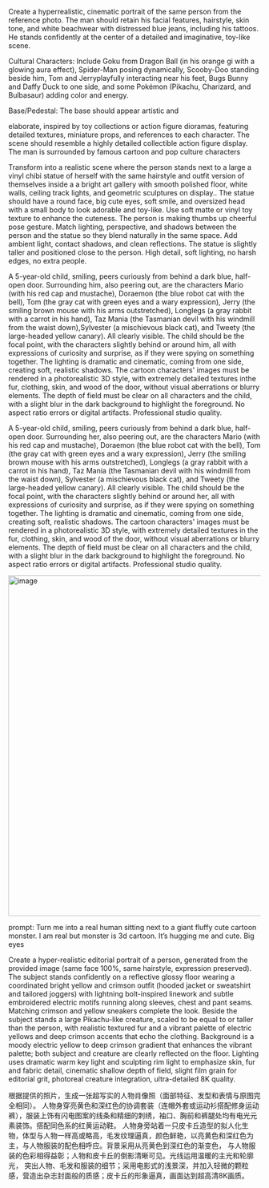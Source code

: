 Create a hyperrealistic, cinematic portrait of the same person from the reference photo. The man should retain his facial features, hairstyle, skin tone, and white beachwear with distressed blue jeans, including his tattoos. He stands confidently at the center of a detailed and imaginative, toy-like scene.

Cultural Characters: Include Goku from Dragon Ball (in his orange gi with a glowing aura effect), Spider-Man posing dynamically, Scooby-Doo standing beside him, Tom and Jerryplayfully interacting near his feet, Bugs Bunny and Daffy Duck to one side, and some Pokémon (Pikachu, Charizard, and Bulbasaur) adding color and energy.

Base/Pedestal: The base should appear artistic and

elaborate, inspired by toy collections or action figure dioramas, featuring detailed textures, miniature props, and references to each character. The scene should resemble a highly detailed collectible action figure display. The man is surrounded by famous cartoon and pop culture characters


Transform into a realistic scene where the person stands next to a large a vinyl chibi statue of herself with the same hairstyle and outfit version of themselves inside a a bright art gallery with smooth polished floor, white walls, ceiling track lights, and geometric sculptures on display.. The statue should have a round face, big cute eyes, soft smile, and oversized head with a small body to look adorable and toy-like. Use soft matte or vinyl toy texture to enhance the cuteness. The person is making thumbs up cheerful pose gesture. Match lighting, perspective, and shadows between the person and the statue so they blend naturally in the same space. Add ambient light, contact shadows, and clean reflections. The statue is slightly taller and positioned close to the person. High detail, soft lighting, no harsh edges, no extra people.


A 5-year-old child, smiling, peers curiously from behind a dark blue, half-open door. Surrounding him, also peering out, are the characters Mario (with his red cap and mustache), Doraemon (the blue robot cat with the bell), Tom (the gray cat with green eyes and a wary expression), Jerry (the smiling brown mouse with his arms outstretched), Longlegs (a gray rabbit with a carrot in his hand), Taz Mania (the Tasmanian devil with his windmill from the waist down),Sylvester (a mischievous black cat), and Tweety (the large-headed yellow canary). All clearly visible.
The child should be the focal point, with the characters slightly behind or around him, all with expressions of curiosity and surprise, as if they were spying on something together. The lighting is dramatic and cinematic, coming from one side, creating soft, realistic shadows.  The cartoon characters' images must be rendered in a photorealistic 3D style, with extremely detailed textures inthe fur, clothing, skin, and wood of the door, without visual aberrations or blurry elements. The depth of field must be clear on all characters and the child, with a slight blur in the dark background to highlight the foreground. No aspect ratio errors or digital artifacts. Professional studio quality.


A 5-year-old child, smiling, peers curiously from behind a dark blue, half-open door. Surrounding her, also peering out, are the characters Mario (with his red cap and mustache), Doraemon (the blue robot cat with the bell), Tom (the gray cat with green eyes and a wary expression), Jerry (the smiling brown mouse with his arms outstretched), Longlegs (a gray rabbit with a carrot in his hand), Taz Mania (the Tasmanian devil with his windmill from the waist down), Sylvester (a mischievous black cat), and Tweety (the large-headed yellow canary). All clearly visible.
The child should be the focal point, with the characters slightly behind or around her, all with expressions of curiosity and surprise, as if they were spying on something together. The lighting is dramatic and cinematic, coming from one side, creating soft, realistic shadows. The cartoon characters' images must be rendered in a photorealistic 3D style, with extremely detailed textures in the fur, clothing, skin, and wood of the door, without visual aberrations or blurry elements. The depth of field must be clear on all characters and the child, with a slight blur in the dark background to highlight the foreground. No aspect ratio errors or digital artifacts. Professional studio quality.

<img width="680" height="680" alt="image" src="https://github.com/user-attachments/assets/96d17ac7-64c0-498b-81a2-c60f5608ffc7" />


prompt: Turn me into a real human sitting next to a giant fluffy cute cartoon monster. 
I am real but monster is 3d cartoon. It’s hugging me and cute. Big eyes


Create a hyper-realistic editorial portrait of a person, 
generated from the provided image (same face 100%, same hairstyle, expression preserved). 
The subject stands confidently on a reflective glossy floor wearing a coordinated bright yellow and crimson outfit (hooded jacket or sweatshirt and tailored joggers) 
with lightning bolt-inspired linework and subtle embroidered electric motifs running along sleeves, 
chest and pant seams. Matching crimson and yellow sneakers complete the look. Beside the subject stands a large Pikachu-like creature, 
scaled to be equal to or taller than the person, with realistic textured fur and a vibrant palette of electric yellows and deep crimson accents that echo the clothing.
Background is a moody electric yellow to deep crimson gradient that enhances the vibrant palette; both subject and creature are clearly reflected on the floor.
Lighting uses dramatic warm key light and sculpting rim light to emphasize skin, fur and fabric detail, cinematic shallow depth of field, 
slight film grain for editorial grit, photoreal creature integration, ultra-detailed 8K quality.

根据提供的照片，生成一张超写实的人物肖像照（面部特征、发型和表情与原图完全相同）。
人物身穿亮黄色和深红色的协调套装（连帽外套或运动衫搭配修身运动裤），服装上饰有闪电图案的线条和精细的刺绣，袖口、胸前和裤腿处均有电光元素装饰。搭配同色系的红黄运动鞋。
人物身旁站着一只皮卡丘造型的拟人化生物，体型与人物一样高或略高，毛发纹理逼真，颜色鲜艳，以亮黄色和深红色为主，与人物服装的配色相呼应。背景采用从亮黄色到深红色的渐变色，
与人物服装的色彩相得益彰；人物和皮卡丘的倒影清晰可见。光线运用温暖的主光和轮廓光，
突出人物、毛发和服装的细节；采用电影式的浅景深，并加入轻微的颗粒感，营造出杂志封面般的质感；皮卡丘的形象逼真，画面达到超高清8K画质。
